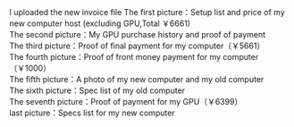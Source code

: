 I uploaded the new invoice file
The first picture：Setup list and price of my new computer host (excluding GPU,Total ￥6661)  
The second picture：My GPU purchase history and proof of payment  
The third picture：Proof of final payment for my computer（￥5661）  
The fourth picture：Proof of front money payment for my computer（￥1000）  
The fifth picture：A photo of my new computer and my old computer  
The sixth picture：Spec list of my old computer  
The seventh picture：Proof of payment for my GPU（￥6399）  
last picture：Specs list for my new computer
